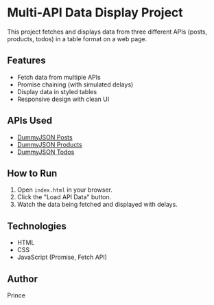 # Multi-API Data Display Project

This project fetches and displays data from three different APIs (posts, products, todos) in a table format on a web page.

## Features
- Fetch data from multiple APIs
- Promise chaining (with simulated delays)
- Display data in styled tables
- Responsive design with clean UI

## APIs Used
- [DummyJSON Posts](https://dummyjson.com/posts)
- [DummyJSON Products](https://dummyjson.com/products)
- [DummyJSON Todos](https://dummyjson.com/todos)

## How to Run
1. Open `index.html` in your browser.
2. Click the "Load API Data" button.
3. Watch the data being fetched and displayed with delays.

## Technologies
- HTML
- CSS
- JavaScript (Promise, Fetch API)

## Author
Prince 
